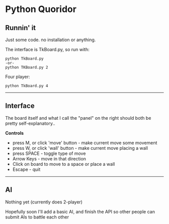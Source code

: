 Python Quoridor
===============

## Runnin' it

Just some code. no installation or anything.

The interface is TkBoard.py, so run with:

    python TkBoard.py
    -or-
    python TKBoard.py 2

Four player:

    python TkBoard.py 4

---

## Interface

The board itself and what I call the "panel" on the right should both be pretty self-explanatory..

**Controls**

* press M, or click 'move' button - make current move some movement
* press W, or click 'wall' button - make current move placing a wall
* press SPACE - toggle type of move
* Arrow Keys - move in that direction
* Click on board to move to a space or place a wall
* Escape - quit

---

## AI

Nothing yet (currently does 2-player)

Hopefully soon I'll add a basic AI, and finish the API so other people can submit AIs to battle each other